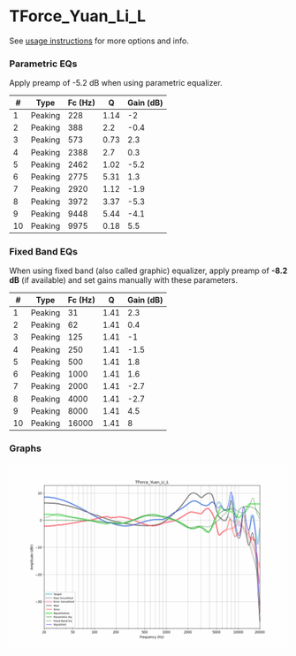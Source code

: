 # TForce_Yuan_Li_L
See [usage instructions](https://github.com/jaakkopasanen/AutoEq#usage) for more options and info.

### Parametric EQs
Apply preamp of -5.2 dB when using parametric equalizer.

|   # | Type    |   Fc (Hz) |    Q |   Gain (dB) |
|-----|---------|-----------|------|-------------|
|   1 | Peaking |       228 | 1.14 |        -2   |
|   2 | Peaking |       388 | 2.2  |        -0.4 |
|   3 | Peaking |       573 | 0.73 |         2.3 |
|   4 | Peaking |      2388 | 2.7  |         0.3 |
|   5 | Peaking |      2462 | 1.02 |        -5.2 |
|   6 | Peaking |      2775 | 5.31 |         1.3 |
|   7 | Peaking |      2920 | 1.12 |        -1.9 |
|   8 | Peaking |      3972 | 3.37 |        -5.3 |
|   9 | Peaking |      9448 | 5.44 |        -4.1 |
|  10 | Peaking |      9975 | 0.18 |         5.5 |

### Fixed Band EQs
When using fixed band (also called graphic) equalizer, apply preamp of **-8.2 dB** (if available) and set gains manually with these parameters.

|   # | Type    |   Fc (Hz) |    Q |   Gain (dB) |
|-----|---------|-----------|------|-------------|
|   1 | Peaking |        31 | 1.41 |         2.3 |
|   2 | Peaking |        62 | 1.41 |         0.4 |
|   3 | Peaking |       125 | 1.41 |        -1   |
|   4 | Peaking |       250 | 1.41 |        -1.5 |
|   5 | Peaking |       500 | 1.41 |         1.8 |
|   6 | Peaking |      1000 | 1.41 |         1.6 |
|   7 | Peaking |      2000 | 1.41 |        -2.7 |
|   8 | Peaking |      4000 | 1.41 |        -2.7 |
|   9 | Peaking |      8000 | 1.41 |         4.5 |
|  10 | Peaking |     16000 | 1.41 |         8   |

### Graphs
![](./TForce_Yuan_Li_L.png)

